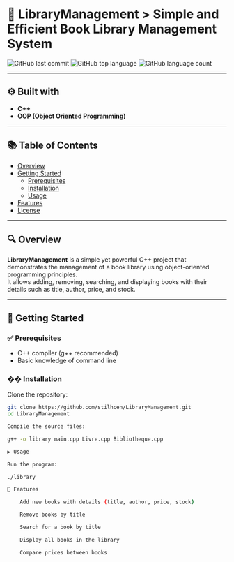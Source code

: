 # 🚀 LibraryManagement > **Simple and Efficient Book Library Management System**

![GitHub last commit](https://img.shields.io/github/last-commit/stilhcen/LibraryManagement)
![GitHub top language](https://img.shields.io/github/languages/top/stilhcen/LibraryManagement)
![GitHub language count](https://img.shields.io/github/languages/count/stilhcen/LibraryManagement)

---

## ⚙️ Built with

- **C++**
- **OOP (Object Oriented Programming)**

---

## 📚 Table of Contents

- [Overview](#overview)
- [Getting Started](#getting-started)
  - [Prerequisites](#prerequisites)
  - [Installation](#installation)
  - [Usage](#usage)
- [Features](#features)
- [License](#license)

---

## 🔍 Overview

**LibraryManagement** is a simple yet powerful C++ project that demonstrates the management of a book library using object-oriented programming principles.  
It allows adding, removing, searching, and displaying books with their details such as title, author, price, and stock.

---

## 🚀 Getting Started

### ✅ Prerequisites

- C++ compiler (g++ recommended)
- Basic knowledge of command line

### �� Installation

Clone the repository:

```bash
git clone https://github.com/stilhcen/LibraryManagement.git
cd LibraryManagement

Compile the source files:

g++ -o library main.cpp Livre.cpp Bibliotheque.cpp

▶️ Usage

Run the program:

./library

🎯 Features

    Add new books with details (title, author, price, stock)

    Remove books by title

    Search for a book by title

    Display all books in the library

    Compare prices between books
